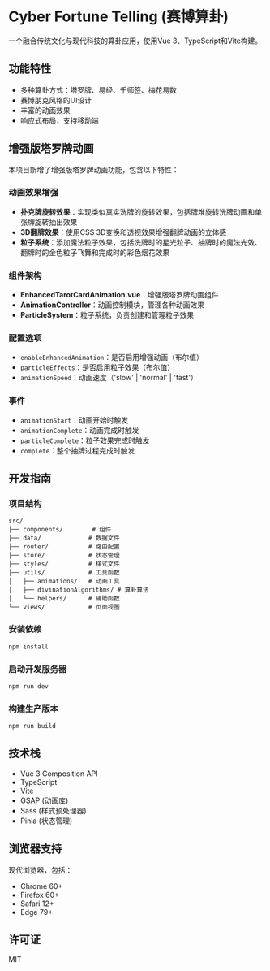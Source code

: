 # Cyber Fortune Telling (赛博算卦)

一个融合传统文化与现代科技的算卦应用，使用Vue 3、TypeScript和Vite构建。

## 功能特性

- 多种算卦方式：塔罗牌、易经、千师签、梅花易数
- 赛博朋克风格的UI设计
- 丰富的动画效果
- 响应式布局，支持移动端

## 增强版塔罗牌动画

本项目新增了增强版塔罗牌动画功能，包含以下特性：

### 动画效果增强
- **扑克牌旋转效果**：实现类似真实洗牌的旋转效果，包括牌堆旋转洗牌动画和单张牌旋转抽出效果
- **3D翻牌效果**：使用CSS 3D变换和透视效果增强翻牌动画的立体感
- **粒子系统**：添加魔法粒子效果，包括洗牌时的星光粒子、抽牌时的魔法光效、翻牌时的金色粒子飞舞和完成时的彩色烟花效果

### 组件架构
- **EnhancedTarotCardAnimation.vue**：增强版塔罗牌动画组件
- **AnimationController**：动画控制模块，管理各种动画效果
- **ParticleSystem**：粒子系统，负责创建和管理粒子效果

### 配置选项
- `enableEnhancedAnimation`：是否启用增强动画（布尔值）
- `particleEffects`：是否启用粒子效果（布尔值）
- `animationSpeed`：动画速度（'slow' | 'normal' | 'fast'）

### 事件
- `animationStart`：动画开始时触发
- `animationComplete`：动画完成时触发
- `particleComplete`：粒子效果完成时触发
- `complete`：整个抽牌过程完成时触发

## 开发指南

### 项目结构

```
src/
├── components/        # 组件
├── data/             # 数据文件
├── router/           # 路由配置
├── store/            # 状态管理
├── styles/           # 样式文件
├── utils/            # 工具函数
│   ├── animations/   # 动画工具
│   ├── divinationAlgorithms/ # 算卦算法
│   └── helpers/      # 辅助函数
└── views/            # 页面视图
```

### 安装依赖

```bash
npm install
```

### 启动开发服务器

```bash
npm run dev
```

### 构建生产版本

```bash
npm run build
```

## 技术栈

- Vue 3 Composition API
- TypeScript
- Vite
- GSAP (动画库)
- Sass (样式预处理器)
- Pinia (状态管理)

## 浏览器支持

现代浏览器，包括：
- Chrome 60+
- Firefox 60+
- Safari 12+
- Edge 79+

## 许可证

MIT
